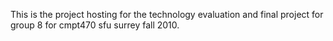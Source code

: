 This is the project hosting for the technology evaluation and final project for group 8 for cmpt470 sfu surrey fall 2010.